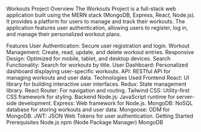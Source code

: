 Workouts Project
Overview
The Workouts Project is a full-stack web application built using the MERN stack (MongoDB, Express, React, Node.js). It provides a platform for users to manage and track their workouts. The application features user authentication, allowing users to register, log in, and manage their personalized workout plans.

Features
User Authentication: Secure user registration and login.
Workout Management: Create, read, update, and delete workout entries.
Responsive Design: Optimized for mobile, tablet, and desktop devices.
Search Functionality: Search for workouts by title.
User Dashboard: Personalized dashboard displaying user-specific workouts.
API: RESTful API for managing workouts and user data.
Technologies Used
Frontend
React: UI library for building interactive user interfaces.
Redux: State management library.
React Router: For navigation and routing.
Tailwind CSS: Utility-first CSS framework for styling.
Backend
Node.js: JavaScript runtime for server-side development.
Express: Web framework for Node.js.
MongoDB: NoSQL database for storing workouts and user data.
Mongoose: ODM for MongoDB.
JWT: JSON Web Tokens for user authentication.
Getting Started
Prerequisites
Node.js
npm (Node Package Manager)
MongoDB